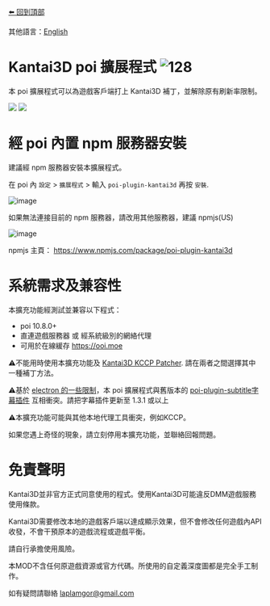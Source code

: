 [⬅️ 回到頂部](https://github.com/laplamgor/kantai3d)

其他語言：[English](https://github.com/laplamgor/kantai3d-poi-plugin/blob/master/README.md)

# Kantai3D poi 擴展程式 ![128](https://user-images.githubusercontent.com/11514317/103167807-40271080-4869-11eb-97b1-db51d5d39a0c.png)

本 poi 擴展程式可以為遊戲客戶端打上 Kantai3D 補丁，並解除原有刷新率限制。

![](https://img.shields.io/npm/v/poi-plugin-kantai3d)
![](https://img.shields.io/npm/dt/poi-plugin-kantai3d)

# 經 poi 內置 npm 服務器安裝
建議經 npm 服務器安裝本擴展程式。

在 poi 內 `設定` > `擴展程式` > 輸入 `poi-plugin-kantai3d` 再按 `安裝`.

![image](https://user-images.githubusercontent.com/11514317/166282852-d79490e0-cacd-46b0-b948-a54b36f1ccc8.png)

如果無法連接目前的 npm 服務器，請改用其他服務器，建議 npmjs(US)

![image](https://user-images.githubusercontent.com/11514317/166285083-bce7087c-a503-4f59-a913-a2d4d738ebbf.png)


npmjs 主頁： https://www.npmjs.com/package/poi-plugin-kantai3d


# 系統需求及兼容性
本擴充功能經測試並兼容以下程式：
* poi 10.8.0+
* 直連遊戲服務器 或 經系統級別的網絡代理
* 可用於在線緩存 https://ooi.moe

⚠️不能用時使用本擴充功能及 [Kantai3D KCCP Patcher](https://github.com/laplamgor/kantai3d-kccp-patcher). 
請在兩者之間選擇其中一種補丁方法。

⚠️基於 [electron 的一些限制](https://github.com/electron/electron/issues/10478)，本 poi 擴展程式與舊版本的 [poi-plugin-subtitle字幕插件](https://github.com/kcwikizh/poi-plugin-subtitle) 互相衝突。請把字幕插件更新至 1.3.1 或以上

⚠️本擴充功能可能與其他本地代理工具衝突，例如KCCP。

如果您遇上奇怪的現象，請立刻停用本擴充功能，並聯絡回報問題。


# 免責聲明
Kantai3D並非官方正式同意使用的程式。使用Kantai3D可能違反DMM遊戲服務使用條款。

Kantai3D需要修改本地的遊戲客戶端以達成顯示效果，但不會修改任何遊戲內API收發，不會干預原本的遊戲流程或遊戲平衡。

請自行承擔使用風險。

本MOD不含任何原遊戲資源或官方代碼。所使用的自定義深度圖都是完全手工制作。

如有疑問請聯絡 laplamgor@gmail.com
